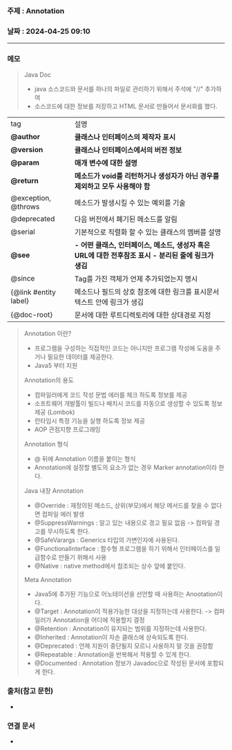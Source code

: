 ### 주제 : Annotation

### 날짜 : 2024-04-25 09:10
----
### 메모
> Java Doc
> 	- java 소스코드와 문서를 하나의 파일로 관리하기 위해서 주석에 "//" 추가하여
> 	- 소스코드에 대한 정보를 저장하고 HTML 문서로 만들어서 문서화를 했다.

|                       |                                                                  |
| --------------------- | ---------------------------------------------------------------- |
| tag                   | 설명                                                               |
| **@author**           | **클래스나 인터페이스의 제작자 표시**                                           |
| **@version**          | **클래스나 인터페이스에서의 버전 정보**                                          |
| **@param**            | **매개 변수에 대한 설명**                                                 |
| **@return**           | **메소드가 void를 리턴하거나 생성자가 아닌 경우를 제외하고 모두 사용해야 함**                  |
| @exception, @throws   | 메소드가 발생시킬 수 있는 예외를 기술                                            |
| @deprecated           | 다음 버전에서 폐기된 메소드를 알림                                              |
| @serial               | 기본적으로 직렬화 할 수 있는 클래스의 멤버를 설명                                     |
| **@see**              | **- 어떤 클래스, 인터페이스, 메소드, 생성자 혹은 URL에 대한 전후참조 표시 - 분리된 줄에 링크가 생김** |
| @since                | Tag를 가진 객체가 언제 추가되었는지 명시                                         |
| {@link #entity label} | 메소드나 필드의 상호 참조에 대한 링크를 표시문서 텍스트 안에 링크가 생김                        |
| {@doc-root}           | 문서에 대한 루트디렉토리에 대한 상대경로 지정                                        |
> Annotation 이란?
> 	- 프로그램을 구성하는 직접적인 코드는 아니지만 프로그램 작성에 도움을 주거나 필요한 데이터를 제공한다.
> 	- Java5 부터 지원
> 
> Annotation의 용도
> 	- 컴파일러에게 코드 작성 문법 에러를 체크 하도록 정보를 제공
> 	- 소프트웨어 개발툴이 빌드나 배치시 코드를 자동으로 생성할 수 있도록 정보 제공 (Lombok)
> 	- 런타임시 특정 기능을 실행 하도록 정보 제공
> 	- AOP 관점지향 프로그래밍
> 
> Annotation 형식
> 	- @ 뒤에 Annotation 이름을 붙이는 형식
> 	- Annotation에 설정할 별도의 요소가 없는 경우 Marker annotation이라 한다.
> 
> Java 내장 Annotation
> 	- @Override : 재정의된 메소드, 상위(부모)에서 해당 메서드를 찾을 수 없다면 컴파일 에러 발생
> 	- @SuppressWarnings : 알고 있는 내용으로 경고 필요 없음 -> 컴파일 경고를 무시하도록 한다.
> 	- @SafeVarargs : Generics 타입의 가변인자에 사용된다.
> 	- @FunctionalInterface : 함수형 프로그램을 하기 위해서 인터페이스를 일급함수로 만들기 위해서 사용
> 	- @Native : native method에서 참조되는 상수 앞에 붙인다.
> 
> Meta Annotation
> 	- Java5에 추가된 기능으로 어노테이션을 선언할 때 사용하는 Anootation이다.
> 	- @Target : Annotation이 적용가능한 대상을 지정하는데 사용한다. -> 컴파일러가 Annotation을 어디에 적용할지 결정
> 	- @Retention : Annotation이 유지되는 범위를 지정하는데 사용한다.
> 	- @Inherited : Annotation이 자손 클래스에 상속되도록 한다.
> 	- @Deprecated : 언제 지원이 중단될지 모르니 사용하지 말 것을 권장함
> 	- @Repeatable : Annotation을 반복해서 적용할 수 있게 한다.
> 	- @Documented : Annotation 정보가 Javadoc으로 작성된 문서에 포함되게 한다.
### 출처(참고 문헌)
-

### 연결 문서
-

